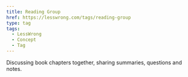 ```yaml
---
title: Reading Group
href: https://lesswrong.com/tags/reading-group
type: tag
tags:
  - LessWrong
  - Concept
  - Tag
---
```


Discussing book chapters together, sharing summaries, questions and notes.